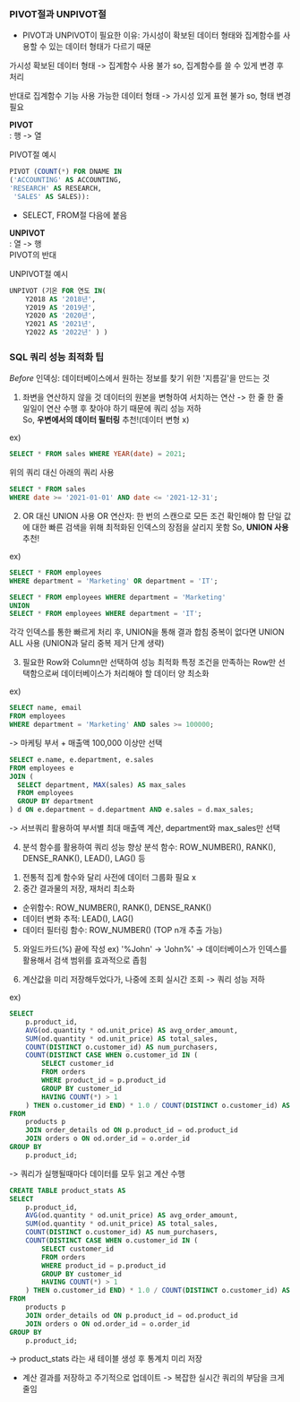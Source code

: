 ### PIVOT절과 UNPIVOT절

- PIVOT과 UNPIVOT이 필요한 이유: 가시성이 확보된 데이터 형태와 집계함수를 사용할 수 있는 데이터 형태가 다르기 때문

가시성 확보된 데이터 형태 -> 집계함수 사용 불가
so, 집계함수를 쓸 수 있게 변경 후 처리

반대로 집계함수 기능 사용 가능한 데이터 형태 -> 가시성 있게 표현 불가 
so, 형태 변경 필요

__PIVOT__   
: 행 -> 열

PIVOT절 예시
```sql
PIVOT (COUNT(*) FOR DNAME IN 
('ACCOUNTING' AS ACCOUNTING,
'RESEARCH' AS RESEARCH,
 'SALES' AS SALES)):
```
- SELECT, FROM절 다음에 붙음

__UNPIVOT__    
: 열 -> 행    
PIVOT의 반대

UNPIVOT절 예시

```sql
UNPIVOT (기온 FOR 연도 IN(
    Y2018 AS '2018년', 
    Y2019 AS '2019년', 
    Y2020 AS '2020년', 
    Y2021 AS '2021년', 
    Y2022 AS '2022년' ) )
```


### SQL 쿼리 성능 최적화 팁

_Before_
인덱싱: 데이터베이스에서 원하는 정보를 찾기 위한 '지름길'을 만드는 것

1. 좌변을 연산하지 않을 것
데이터의 원본을 변형하여 서치하는 연산 -> 한 줄 한 줄 일일이 연산 수행 후 찾아야 하기 때문에 쿼리 성능 저하   
So, __우변에서의 데이터 필터링__ 추천!(데이터 변형 x)   

ex)
```sql
SELECT * FROM sales WHERE YEAR(date) = 2021;
```
위의 쿼리 대신 아래의 쿼리 사용
```sql
SELECT * FROM sales 
WHERE date >= '2021-01-01' AND date <= '2021-12-31';
```

2. OR 대신 UNION 사용
OR 연산자: 한 번의 스캔으로 모든 조건 확인해야 함
단일 값에 대한 빠른 검색을 위해 최적화된 인덱스의 장점을 살리지 못함
So, __UNION 사용__ 추천!

ex)
```sql
SELECT * FROM employees 
WHERE department = 'Marketing' OR department = 'IT';
```

```sql
SELECT * FROM employees WHERE department = 'Marketing'
UNION
SELECT * FROM employees WHERE department = 'IT';
```
각각 인덱스를 통한 빠르게 처리 후, UNION을 통해 결과 합침
중복이 없다면 UNION ALL 사용 (UNION과 달리 중복 제거 단계 생략)

3. 필요한 Row와 Column만 선택하여 성능 최적화
특정 조건을 만족하는 Row만 선택함으로써 데이터베이스가 처리해야 할 데이터 양 최소화

ex)
```sql
SELECT name, email
FROM employees
WHERE department = 'Marketing' AND sales >= 100000;
```
-> 마케팅 부서 + 매출액 100,000 이상만 선택

```sql
SELECT e.name, e.department, e.sales
FROM employees e
JOIN (
  SELECT department, MAX(sales) AS max_sales
  FROM employees
  GROUP BY department
) d ON e.department = d.department AND e.sales = d.max_sales;
```
-> 서브쿼리 활용하여 부서별 최대 매출액 계산, department와 max_sales만 선택

4. 분석 함수를 활용하여 쿼리 성능 향상
분석 함수: ROW_NUMBER(), RANK(), DENSE_RANK(), LEAD(), LAG() 등
1) 전통적 집계 함수와 달리 사전에 데이터 그룹화 필요 x
2) 중간 결과물의 저장, 재처리 최소화

- 순위함수: ROW_NUMBER(), RANK(), DENSE_RANK()
- 데이터 변화 추적: LEAD(), LAG()
- 데이터 필터링 함수: ROW_NUMBER() (TOP n개 추출 가능)

5. 와일드카드(%) 끝에 작성
ex) '%John' -> 'John%'
-> 데이터베이스가 인덱스를 활용해서 검색 범위를 효과적으로 좁힘

6. 계산값을 미리 저장해두었다가, 나중에 조회
실시간 조회 -> 쿼리 성능 저하

ex)
```sql
SELECT 
    p.product_id,
    AVG(od.quantity * od.unit_price) AS avg_order_amount,
    SUM(od.quantity * od.unit_price) AS total_sales,
    COUNT(DISTINCT o.customer_id) AS num_purchasers,
    COUNT(DISTINCT CASE WHEN o.customer_id IN (
        SELECT customer_id 
        FROM orders
        WHERE product_id = p.product_id
        GROUP BY customer_id
        HAVING COUNT(*) > 1
    ) THEN o.customer_id END) * 1.0 / COUNT(DISTINCT o.customer_id) AS repurchase_rate
FROM 
    products p
    JOIN order_details od ON p.product_id = od.product_id
    JOIN orders o ON od.order_id = o.order_id
GROUP BY 
    p.product_id;
```
-> 쿼리가 실행될때마다 데이터를 모두 읽고 계산 수행

```sql
CREATE TABLE product_stats AS
SELECT
    p.product_id,
    AVG(od.quantity * od.unit_price) AS avg_order_amount,
    SUM(od.quantity * od.unit_price) AS total_sales,
    COUNT(DISTINCT o.customer_id) AS num_purchasers,
    COUNT(DISTINCT CASE WHEN o.customer_id IN (
        SELECT customer_id
        FROM orders
        WHERE product_id = p.product_id
        GROUP BY customer_id
        HAVING COUNT(*) > 1
    ) THEN o.customer_id END) * 1.0 / COUNT(DISTINCT o.customer_id) AS repurchase_rate
FROM
    products p
    JOIN order_details od ON p.product_id = od.product_id
    JOIN orders o ON od.order_id = o.order_id
GROUP BY
    p.product_id;
```
-> product_stats 라는 새 테이블 생성 후 통계치 미리 저장

+ 계산 결과를 저장하고 주기적으로 업데이트 -> 복잡한 실시간 쿼리의 부담을 크게 줄임